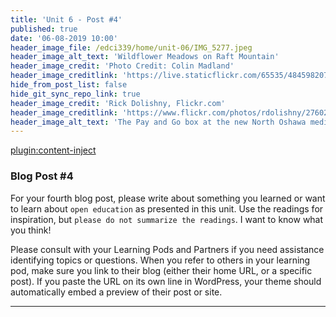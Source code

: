 ```yaml
---
title: 'Unit 6 - Post #4'
published: true
date: '06-08-2019 10:00'
header_image_file: /edci339/home/unit-06/IMG_5277.jpeg
header_image_alt_text: 'Wildflower Meadows on Raft Mountain'
header_image_credit: 'Photo Credit: Colin Madland'
header_image_creditlink: 'https://live.staticflickr.com/65535/48459820757_decd35570c_k_d.jpg'
hide_from_post_list: false
hide_git_sync_repo_link: true
header_image_credit: 'Rick Dolishny, Flickr.com'
header_image_creditlink: 'https://www.flickr.com/photos/rdolishny/2760207306/'
header_image_alt_text: 'The Pay and Go box at the new North Oshawa medical clinic'
---
```


[plugin:content-inject](_important-reminders)

### Blog Post #4

For your fourth blog post, please write about something you learned or want to learn about `open education` as presented in this unit. Use the readings for inspiration, but `please do not summarize the readings`. I want to know what you think!

Please consult with your Learning Pods and Partners if you need assistance identifying topics or questions. When you refer to others in your learning pod, make sure you link to their blog (either their home URL, or a specific post). If you paste the URL on its own line in WordPress, your theme should automatically embed a preview of their post or site.

---
